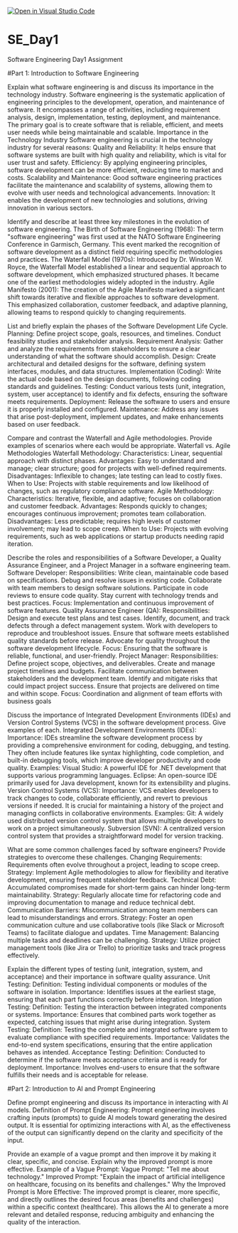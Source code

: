 [![Open in Visual Studio Code](https://classroom.github.com/assets/open-in-vscode-2e0aaae1b6195c2367325f4f02e2d04e9abb55f0b24a779b69b11b9e10269abc.svg)](https://classroom.github.com/online_ide?assignment_repo_id=16871450&assignment_repo_type=AssignmentRepo)
# SE_Day1
Software Engineering Day1 Assignment

#Part 1: Introduction to Software Engineering

Explain what software engineering is and discuss its importance in the technology industry.
Software engineering is the systematic application of engineering principles to the development, operation, and maintenance of software. It encompasses a range of activities, including requirement analysis, design, implementation, testing, deployment, and maintenance. The primary goal is to create software that is reliable, efficient, and meets user needs while being maintainable and scalable.
Importance in the Technology Industry
Software engineering is crucial in the technology industry for several reasons:
Quality and Reliability: It helps ensure that software systems are built with high quality and reliability, which is vital for user trust and safety.
Efficiency: By applying engineering principles, software development can be more efficient, reducing time to market and costs.
Scalability and Maintenance: Good software engineering practices facilitate the maintenance and scalability of systems, allowing them to evolve with user needs and technological advancements.
Innovation: It enables the development of new technologies and solutions, driving innovation in various sectors.

Identify and describe at least three key milestones in the evolution of software engineering.
The Birth of Software Engineering (1968): The term "software engineering" was first used at the NATO Software Engineering Conference in Garmisch, Germany. This event marked the recognition of software development as a distinct field requiring specific methodologies and practices.
The Waterfall Model (1970s): Introduced by Dr. Winston W. Royce, the Waterfall Model established a linear and sequential approach to software development, which emphasized structured phases. It became one of the earliest methodologies widely adopted in the industry.
Agile Manifesto (2001): The creation of the Agile Manifesto marked a significant shift towards iterative and flexible approaches to software development. This emphasized collaboration, customer feedback, and adaptive planning, allowing teams to respond quickly to changing requirements.

List and briefly explain the phases of the Software Development Life Cycle.
Planning: Define project scope, goals, resources, and timelines. Conduct feasibility studies and stakeholder analysis.
Requirement Analysis: Gather and analyze the requirements from stakeholders to ensure a clear understanding of what the software should accomplish.
Design: Create architectural and detailed designs for the software, defining system interfaces, modules, and data structures.
Implementation (Coding): Write the actual code based on the design documents, following coding standards and guidelines.
Testing: Conduct various tests (unit, integration, system, user acceptance) to identify and fix defects, ensuring the software meets requirements.
Deployment: Release the software to users and ensure it is properly installed and configured.
Maintenance: Address any issues that arise post-deployment, implement updates, and make enhancements based on user feedback.

Compare and contrast the Waterfall and Agile methodologies. Provide examples of scenarios where each would be appropriate.
Waterfall vs. Agile Methodologies
Waterfall Methodology:
Characteristics: Linear, sequential approach with distinct phases.
Advantages: Easy to understand and manage; clear structure; good for projects with well-defined requirements.
Disadvantages: Inflexible to changes; late testing can lead to costly fixes.
When to Use: Projects with stable requirements and low likelihood of changes, such as regulatory compliance software.
Agile Methodology:
Characteristics: Iterative, flexible, and adaptive; focuses on collaboration and customer feedback.
Advantages: Responds quickly to changes; encourages continuous improvement; promotes team collaboration.
Disadvantages: Less predictable; requires high levels of customer involvement; may lead to scope creep.
When to Use: Projects with evolving requirements, such as web applications or startup products needing rapid iteration.

Describe the roles and responsibilities of a Software Developer, a Quality Assurance Engineer, and a Project Manager in a software engineering team.
Software Developer:
Responsibilities:
Write clean, maintainable code based on specifications.
Debug and resolve issues in existing code.
Collaborate with team members to design software solutions.
Participate in code reviews to ensure code quality.
Stay current with technology trends and best practices.
Focus: Implementation and continuous improvement of software features.
Quality Assurance Engineer (QA):
Responsibilities:
Design and execute test plans and test cases.
Identify, document, and track defects through a defect management system.
Work with developers to reproduce and troubleshoot issues.
Ensure that software meets established quality standards before release.
Advocate for quality throughout the software development lifecycle.
Focus: Ensuring that the software is reliable, functional, and user-friendly.
Project Manager:
Responsibilities:
Define project scope, objectives, and deliverables.
Create and manage project timelines and budgets.
Facilitate communication between stakeholders and the development team.
Identify and mitigate risks that could impact project success.
Ensure that projects are delivered on time and within scope.
Focus: Coordination and alignment of team efforts with business goals

Discuss the importance of Integrated Development Environments (IDEs) and Version Control Systems (VCS) in the software development process. Give examples of each.
Integrated Development Environments (IDEs):
Importance: IDEs streamline the software development process by providing a comprehensive environment for coding, debugging, and testing. They often include features like syntax highlighting, code completion, and built-in debugging tools, which improve developer productivity and code quality.
Examples:
Visual Studio: A powerful IDE for .NET development that supports various programming languages.
Eclipse: An open-source IDE primarily used for Java development, known for its extensibility and plugins.
Version Control Systems (VCS):
Importance: VCS enables developers to track changes to code, collaborate efficiently, and revert to previous versions if needed. It is crucial for maintaining a history of the project and managing conflicts in collaborative environments.
Examples:
Git: A widely used distributed version control system that allows multiple developers to work on a project simultaneously.
Subversion (SVN): A centralized version control system that provides a straightforward model for version tracking.

What are some common challenges faced by software engineers? Provide strategies to overcome these challenges.
Changing Requirements: Requirements often evolve throughout a project, leading to scope creep.
Strategy: Implement Agile methodologies to allow for flexibility and iterative development, ensuring frequent stakeholder feedback.
Technical Debt: Accumulated compromises made for short-term gains can hinder long-term maintainability.
Strategy: Regularly allocate time for refactoring code and improving documentation to manage and reduce technical debt.
Communication Barriers: Miscommunication among team members can lead to misunderstandings and errors.
Strategy: Foster an open communication culture and use collaborative tools (like Slack or Microsoft Teams) to facilitate dialogue and updates.
Time Management: Balancing multiple tasks and deadlines can be challenging.
Strategy: Utilize project management tools (like Jira or Trello) to prioritize tasks and track progress effectively.

Explain the different types of testing (unit, integration, system, and acceptance) and their importance in software quality assurance.
Unit Testing:
Definition: Testing individual components or modules of the software in isolation.
Importance: Identifies issues at the earliest stage, ensuring that each part functions correctly before integration.
Integration Testing:
Definition: Testing the interaction between integrated components or systems.
Importance: Ensures that combined parts work together as expected, catching issues that might arise during integration.
System Testing:
Definition: Testing the complete and integrated software system to evaluate compliance with specified requirements.
Importance: Validates the end-to-end system specifications, ensuring that the entire application behaves as intended.
Acceptance Testing:
Definition: Conducted to determine if the software meets acceptance criteria and is ready for deployment.
Importance: Involves end-users to ensure that the software fulfills their needs and is acceptable for release.

#Part 2: Introduction to AI and Prompt Engineering


Define prompt engineering and discuss its importance in interacting with AI models.
Definition of Prompt Engineering: Prompt engineering involves crafting inputs (prompts) to guide AI models toward generating the desired output. It is essential for optimizing interactions with AI, as the effectiveness of the output can significantly depend on the clarity and specificity of the input.

Provide an example of a vague prompt and then improve it by making it clear, specific, and concise. Explain why the improved prompt is more effective.
Example of a Vague Prompt:
Vague Prompt: "Tell me about technology."
Improved Prompt: "Explain the impact of artificial intelligence on healthcare, focusing on its benefits and challenges."
Why the Improved Prompt is More Effective: The improved prompt is clearer, more specific, and directly outlines the desired focus areas (benefits and challenges) within a specific context (healthcare). This allows the AI to generate a more relevant and detailed response, reducing ambiguity and enhancing the quality of the interaction.




